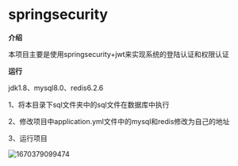 # springsecurity
**介绍**

本项目主要是使用springsecurity+jwt来实现系统的登陆认证和权限认证

**运行**

jdk1.8、mysql8.0、redis6.2.6

1、将本目录下sql文件夹中的sql文件在数据库中执行

2、修改项目中application.yml文件中的mysql和redis修改为自己的地址

3、运行项目

![1670379099474](https://user-images.githubusercontent.com/55084217/206070688-146d3a81-ed76-492b-b08e-04202bb39538.png)
